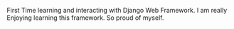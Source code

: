First Time learning and interacting with Django Web Framework.
I am really Enjoying learning this framework.
So proud of myself.
